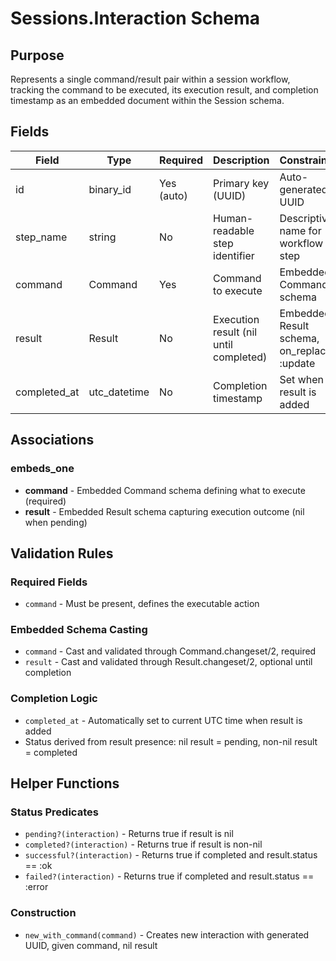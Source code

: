 # Sessions.Interaction Schema

## Purpose

Represents a single command/result pair within a session workflow, tracking the command to be executed, its execution result, and completion timestamp as an embedded document within the Session schema.

## Fields

| Field | Type | Required | Description | Constraints |
|-------|------|----------|-------------|-------------|
| id | binary_id | Yes (auto) | Primary key (UUID) | Auto-generated UUID |
| step_name | string | No | Human-readable step identifier | Descriptive name for workflow step |
| command | Command | Yes | Command to execute | Embedded Command schema |
| result | Result | No | Execution result (nil until completed) | Embedded Result schema, on_replace: :update |
| completed_at | utc_datetime | No | Completion timestamp | Set when result is added |

## Associations

### embeds_one
- **command** - Embedded Command schema defining what to execute (required)
- **result** - Embedded Result schema capturing execution outcome (nil when pending)

## Validation Rules

### Required Fields
- `command` - Must be present, defines the executable action

### Embedded Schema Casting
- `command` - Cast and validated through Command.changeset/2, required
- `result` - Cast and validated through Result.changeset/2, optional until completion

### Completion Logic
- `completed_at` - Automatically set to current UTC time when result is added
- Status derived from result presence: nil result = pending, non-nil result = completed

## Helper Functions

### Status Predicates
- `pending?(interaction)` - Returns true if result is nil
- `completed?(interaction)` - Returns true if result is non-nil
- `successful?(interaction)` - Returns true if completed and result.status == :ok
- `failed?(interaction)` - Returns true if completed and result.status == :error

### Construction
- `new_with_command(command)` - Creates new interaction with generated UUID, given command, nil result